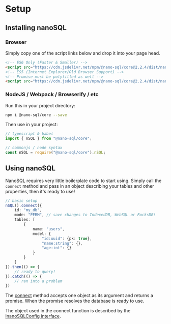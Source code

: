 # Setup

## Installing nanoSQL

### Browser
Simply copy one of the script links below and drop it into your page head.
```html
<!-- ES6 Only (Faster & Smaller) -->
<script src="https://cdn.jsdelivr.net/npm/@nano-sql/core@2.2.4/dist/nano-sql.min.js"></script>
<!-- ES5 (Internet Explorer/Old Browser Support) -->
<!-- Promise must be polyfilled as well -->
<script src="https://cdn.jsdelivr.net/npm/@nano-sql/core@2.2.4/dist/nano-sql.min.es5.js"></script>
```

### NodeJS / Webpack / Browserify / etc
Run this in your project directory:
```sh
npm i @nano-sql/core --save
```

Then use in your project:
```ts
// typescript & babel
import { nSQL } from "@nano-sql/core";

// commonjs / node syntax
const nSQL = require("@nano-sql/core").nSQL;
```


## Using nanoSQL

NanoSQL requires very little boilerplate code to start using.  Simply call the `connect` method and pass in an object describing your tables and other properties, then it's ready to use!

```typescript
// basic setup
nSQL().connect({
    id: "my_db",
    mode: "PERM", // save changes to IndexedDB, WebSQL or RocksDB!
    tables: [
        {
            name: "users",
            model: {
                "id:uuid": {pk: true},
                "name:string": {},
                "age:int": {}
            }
        }
    ]
}).then(() => {
    // ready to query!
}).catch(() => {
    // ran into a problem
})
```

The [connect](/api/classes/_index_.nanosql.html#connect) method accepts one object as its argument and returns a promise.  When the promise resolves the database is ready to use. 

The object used in the connect function is described by the [InanoSQLConfig interface](/api/interfaces/_interfaces_.inanosqlconfig.html).


